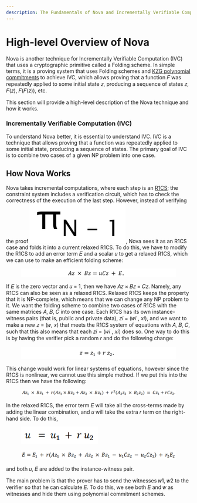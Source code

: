 ```yaml
---
description: The Fundamentals of Nova and Incrementally Verifiable Computation
---
```


# High-level Overview of Nova

Nova is another technique for Incrementally Verifiable Computation (IVC) that uses a cryptographic primitive called a Folding scheme. In simple terms, it is a proving system that uses Folding schemes and [KZG polynomial commitments](vector-and-kzg-polynomial-commitments.md#what-are-kzg-polynomial-commitments) to achieve IVC, which allows proving that a function 𝐹 was repeatedly applied to some initial state 𝑧, producing a sequence of states 𝑧, 𝐹(𝑧), 𝐹(𝐹(𝑧)), etc.

This section will provide a high-level description of the Nova technique and how it works.

### Incrementally Verifiable Computation (IVC)

To understand Nova better, it is essential to understand IVC. IVC is a technique that allows proving that a function was repeatedly applied to some initial state, producing a sequence of states. The primary goal of IVC is to combine two cases of a given NP problem into one case.

## How Nova Works

Nova takes incremental computations, where each step is an [R1CS](understanding-r1cs-rank-one-constraint-systems.md#what-is-r1cs); the constraint system includes a verification circuit, which has to check the correctness of the execution of the last step. However, instead of verifying the proof <img src="../../.gitbook/assets/Screenshot 2023-04-25 213940 (1).png" alt="" data-size="line">, Nova sees it as an R1CS case and folds it into a current relaxed R1CS. To do this, we have to modify the R1CS to add an error term 𝐸 and a scalar 𝑢 to get a relaxed R1CS, which we can use to make an efficient folding scheme:

<figure><img src="../../.gitbook/assets/image (14) (1).png" alt=""><figcaption></figcaption></figure>

If 𝐸 is the zero vector and 𝑢 = 1, then we have 𝐴𝑧 × 𝐵𝑧 = 𝐶𝑧. Namely, any R1CS can also be seen as a relaxed R1CS. Relaxed R1CS keeps the property that it is NP-complete, which means that we can change any NP problem to it. We want the folding scheme to combine two cases of R1CS with the same matrices 𝐴, 𝐵, 𝐶 into one case. Each R1CS has its own instance-witness pairs (that is, public and private data), 𝑧𝑖 = (𝑤𝑖 , 𝑥𝑖), and we want to make a new 𝑧 = (𝑤, 𝑥) that meets the R1CS system of equations with 𝐴, 𝐵, 𝐶, such that this also means that each 𝑧𝑖 = (𝑤𝑖 , 𝑥𝑖) does so. One way to do this is by having the verifier pick a random 𝑟 and do the following change:

<figure><img src="../../.gitbook/assets/image (61).png" alt=""><figcaption></figcaption></figure>

This change would work for linear systems of equations, however since the R1CS is nonlinear, we cannot use this simple method. If we put this into the R1CS then we have the following:

<figure><img src="../../.gitbook/assets/image (47).png" alt=""><figcaption></figcaption></figure>

In the relaxed R1CS, the error term 𝐸 will take all the cross-terms made by adding the linear combination, and 𝑢 will take the extra 𝑟 term on the right-hand side. To do this,

<figure><img src="../../.gitbook/assets/image (41).png" alt=""><figcaption></figcaption></figure>

<figure><img src="../../.gitbook/assets/image (16).png" alt=""><figcaption></figcaption></figure>

and both 𝑢, 𝐸 are added to the instance-witness pair.

The main problem is that the prover has to send the witnesses 𝑤1, 𝑤2 to the verifier so that he can calculate 𝐸. To do this, we see both 𝐸 and 𝑤 as witnesses and hide them using polynomial commitment schemes.
